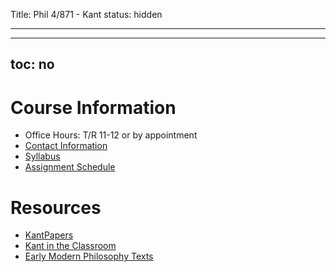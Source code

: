 Title: Phil 4/871 - Kant
status: hidden

---

---
toc: no
---


# Course Information #

- Office Hours: T/R 11-12 or by appointment
- [Contact Information]({filename}/pages/Contact.md)
- [Syllabus]({filename}/pdfs/phil871/phil871kant/KantSyllabus.pdf)
- [Assignment Schedule]({filename}/pages/phil871/phil871kant/phil871kantAssignments.md)

# Resources #

- [KantPapers](http://kantpapers.org)
- [Kant in the Classroom](http://www.manchester.edu/kant/Home/index.htm)
- [Early Modern Philosophy Texts](http://earlymoderntexts.com)
<!-- - [Supplementary Readings]({filename}/pages/KantReadings.md) -->
